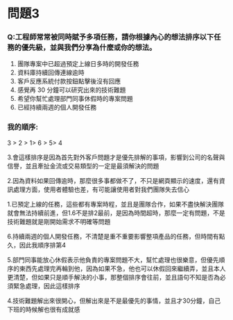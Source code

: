 # 問題3
### Q:工程師常常被同時賦予多項任務，請你根據內心的想法排序以下任務的優先級，並與我們分享為什麼或你的想法。

1. 團隊專案中已超過預定上線日多時的開發任務
2. 資料庫持續回傳連線逾時
3. 客戶反應系統付款按鈕點擊後沒有回應
4. 感覺再 30 分鐘可以研究出來的技術難題
5. 希望你幫忙處理部門同事休假時的專案問題
6. 已經持續兩週的個人開發任務


### 我的順序:
3 > 2 > 1> 6 > 5> 4


3.會這樣排序是因為首先對外客戶問題才是優先排解的事項，影響到公司的名聲與信譽，並且牽扯金流或交易類型的一定是最須解決的問題

2.因為資料如果回傳逾時，那麼很多事都做不了，不只是網頁顯示的速度，還有資訊處理方面，使用者體驗也差，有可能讓使用者對我們團隊失去信心

1.已預定上線的任務，這些都有專案時程，並且是團隊合作，如果不盡快解決團隊就會無法持續前進，但1.6不是排2最前，是因為時間超時，那麼一定有問題，不是技術難題就是剛開始需求不明確等問題

6.持續兩週的個人開發任務，不清楚是重不重要影響整項產品的任務，但時間有點久，因此我順序排第4

5.部門同事能放心休假表示他負責的專案問題不大，幫忙處理也很樂意，但優先順序的東西先處理完再輪到他，因為如果不急，他也可以休假回來繼續弄，並且本人更清楚，但如果只是順手解決的小事，那整個排序會往前，並且語句不知是否為必須緊急處理，因此這樣排序

4.技術難題解出來很開心，但解出來是不是最優先的事情，並且才30分鐘，自己下班的時候解也很有成就感


